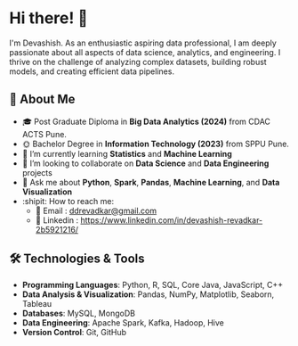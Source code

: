 # Hi there! 👋

I'm Devashish. As an enthusiastic aspiring data professional, I am deeply passionate about all aspects of data science, analytics, and engineering. I thrive on the challenge of analyzing complex datasets, building robust models, and creating efficient data pipelines.

## 🚀 About Me

- 🎓 Post Graduate Diploma in **Big Data Analytics (2024)** from CDAC ACTS Pune.
- 🌞 Bachelor Degree in  **Information Technology (2023)** from SPPU Pune.
- 🌱 I’m currently learning **Statistics** and **Machine Learning**
- 👯 I’m looking to collaborate on **Data Science** and **Data Engineering** projects
- 💬 Ask me about **Python**, **Spark**, **Pandas**, **Machine Learning**, and **Data Visualization**
- :shipit: How to reach me:
   * 📍 Email : ddrevadkar@gmail.com
   * 📍 Linkedin : https://www.linkedin.com/in/devashish-revadkar-2b5921216/


## 🛠️ Technologies & Tools

- **Programming Languages**: Python, R, SQL, Core Java, JavaScript, C++
- **Data Analysis & Visualization**: Pandas, NumPy, Matplotlib, Seaborn, Tableau
- **Databases**: MySQL, MongoDB
- **Data Engineering**: Apache Spark, Kafka, Hadoop, Hive
- **Version Control**: Git, GitHub
